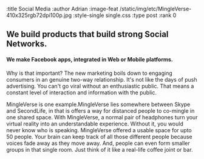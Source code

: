 :title Social Media
:author Adrian
:image-feat /static/img/etc/MingleVerse-410x325rgb72dpi100p.jpg
:style-single single.css
:type post
:rank 0

<h2>We build products that build strong Social Networks.</h2>
<h4>We make Facebook apps, integrated in Web or Mobile platforms.</h4>

<p>Why is that important? The new marketing boils down to engaging consumers in an genuine two-way relationship. It's not like the days of push advertising. You can't go viral without an enthusiastic public. That means a constant level of interaction and information with the public.</p>

<p>MingleVerse is one example.MingleVerse lies somewhere between Skype and SecondLife, in that is offers a way for distanced people to co-mingle in one shared space. With MingleVerse, a normal pair of headphones  turn your virtual reality into an understandable experience. Without it, you would never know who is speaking. MingleVerse offered a usable space for upto 50 people. Your brain can keep track of all those different people because voices fade away as they move away. And, people can even form smaller groups in that single room. Just think of it like a real-life coffee joint or bar.</p>
